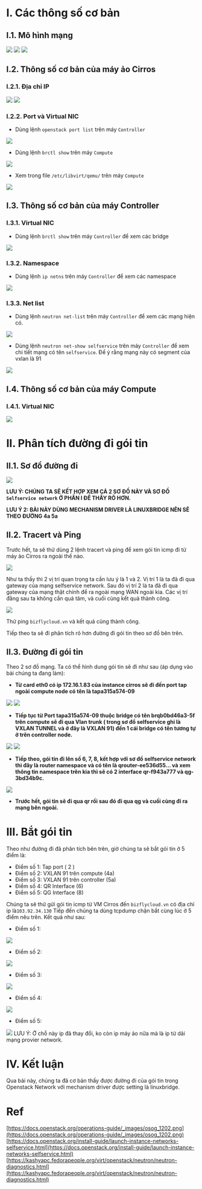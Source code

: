 ﻿# I. Các thông số cơ bản

## I.1. Mô hình mạng
<img src = "../Images/III. Dựng Openstack Stein/Overview/3.png">  

<img src = "../Images/III. Dựng Openstack Stein/Overview/4.png">  

<img src = "../Images/III. Dựng Openstack Stein/Overview/6.png">  

## I.2. Thông số cơ bản của máy ảo Cirros
### I.2.1. Địa chỉ IP
<img src = "../Images/II.4.2. Phân tích đường đi gói tin/1.png">  

<img src = "../Images/II.4.2. Phân tích đường đi gói tin/2.png">  

### I.2.2. Port và Virtual NIC

- Dùng lệnh `openstack port list` trên máy `Controller`

<img src = "../Images/II.4.2. Phân tích đường đi gói tin/3.png">  

- Dùng lệnh `brctl show` trên máy `Compute`

<img src = "../Images/II.4.2. Phân tích đường đi gói tin/4.png">  

- Xem trong file `/etc/libvirt/qemu/` trên máy `Compute`

<img src = "../Images/II.4.2. Phân tích đường đi gói tin/4a.png">  

## I.3. Thông số cơ bản của máy Controller
### I.3.1. Virtual NIC
- Dùng lệnh `brctl show` trên máy `Controller` để xem các bridge

<img src = "../Images/II.4.2. Phân tích đường đi gói tin/9.png">  

### I.3.2. Namespace
- Dùng lệnh `ip netns` trên máy `Controller` để xem các namespace

<img src = "../Images/II.4.2. Phân tích đường đi gói tin/11.png">  

### I.3.3. Net list
- Dùng lệnh `neutron net-list` trên máy `Controller` để xem các mạng hiện có.

<img src = "../Images/II.4.2. Phân tích đường đi gói tin/14.png">  

- Dùng lệnh `neutron net-show selfservice` trên máy `Controller` để xem chi tiết mạng có tên `selfservice`. Để ý rằng mạng này có segment của vxlan là 91

<img src = "../Images/II.4.2. Phân tích đường đi gói tin/15.png">  

## I.4. Thông số cơ bản của máy Compute
### I.4.1. Virtual NIC
<img src = "../Images/II.4.2. Phân tích đường đi gói tin/4.png">  


# II. Phân tích đường đi gói tin
## II.1. Sơ đồ đường đi
<img src = "../Images/II.4.2. Phân tích đường đi gói tin/osog_1202.png">  

**LƯU Ý: CHÚNG TA SẼ KẾT HỢP XEM CẢ 2 SƠ ĐỒ NÀY VÀ SƠ ĐỒ `Selfservice network` Ở PHẦN I ĐỂ THẤY RÕ HƠN.**

**LƯU Ý 2: BÀI NÀY DÙNG MECHANISM DRIVER LÀ LINUXBRIDGE NÊN SẼ THEO ĐƯỜNG 4a 5a**

## II.2. Tracert và Ping
Trước hết, ta sẽ thử dùng 2 lệnh tracert và ping để xem gói tin icmp đi từ máy ảo Cirros ra ngoài thế nào.

<img src = "../Images/II.4.2. Phân tích đường đi gói tin/16.png">  

Như ta thấy thì 2 vị trí quan trọng ta cần lưu ý là 1 và 2. Vị trí 1 là ta đã đi qua gateway của mạng selfservice network. Sau đó vị trí 2 là ta đã đi qua gateway của mạng thật chính để ra ngoài mạng WAN ngoài kia. Các vị trí đằng sau ta không cần quá tâm, và cuối cùng kết quả thành công.

<img src = "../Images/II.4.2. Phân tích đường đi gói tin/7.png">  

Thử ping `bizflycloud.vn` và kết quả cũng thành công.

Tiếp theo ta sẽ đi phân tích rõ hơn đường đi gói tin theo sơ đồ bên trên.

## II.3. Đường đi gói tin
Theo 2 sơ đồ mạng. Ta có thể hình dung gói tin sẽ đi như sau (áp dụng vào bài chúng ta đang làm):
- **Từ card eth0 có ip 172.16.1.83 của instance cirros sẽ đi đến port tap ngoài compute node có tên là tapa315a574-09**
<img src = "../Images/II.4.2. Phân tích đường đi gói tin/4.png">  
<img src = "../Images/II.4.2. Phân tích đường đi gói tin/4a.png">  

-  **Tiếp tục từ Port tapa315a574-09 thuộc bridge có tên brqb0bd46a3-5f trên compute sẽ đi qua Vlan trunk ( trong sơ đồ selfservice ghi là VXLAN TUNNEL và ở đây là VXLAN 91) đến 1 cái bridge có tên tương tự ở trên controller node.**
<img src = "../Images/II.4.2. Phân tích đường đi gói tin/4.png">  
<img src = "../Images/II.4.2. Phân tích đường đi gói tin/9.png">  

- **Tiếp theo, gói tin đi lên số 6, 7, 8, kết hợp với sơ đồ selfservice network thì đây là router namespace và có tên là qrouter-ee536d55... và xem thông tin namespace trên kia thì sẽ có 2 interface qr-f943a777 và qg-3bd34b9c.**
<img src = "../Images/II.4.2. Phân tích đường đi gói tin/11.png">  

- **Trước hết, gói tin sẽ đi qua qr rồi sau đó đi qua qg và cuối cùng đi ra mạng bên ngoài.**

# III. Bắt gói tin
Theo như đường đi đã phân tích bên trên, giờ chúng ta sẽ bắt gói tin ở 5 điểm là:
- Điểm số 1: Tap port ( 2 )
- Điểm số 2: VXLAN 91 trên compute (4a)
- Điểm số 3: VXLAN 91 trên controller (5a) 
- Điểm số 4: QR Interface (6)
- Điểm số 5: QG Interface (8)


Chúng ta sẽ thử gửi gói tin icmp từ VM Cirros đến `bizflycloud.vn` có địa chỉ ip là`103.92.34.130`
Tiếp đến chúng ta dùng tcpdump chặn bắt cùng lúc ở 5 điểm nêu trên. Kết quả như sau:
- Điểm số 1:
<img src = "../Images/II.4.2. Phân tích đường đi gói tin/6.png">  

- Điểm số 2:
<img src = "../Images/II.4.2. Phân tích đường đi gói tin/8.png">  

- Điểm số 3:
<img src = "../Images/II.4.2. Phân tích đường đi gói tin/10.png">  

- Điểm số 4:
<img src = "../Images/II.4.2. Phân tích đường đi gói tin/12.png">  

- Điểm số 5:
<img src = "../Images/II.4.2. Phân tích đường đi gói tin/13.png">  
LƯU Ý: Ở chỗ này ip đã thay đổi, ko còn ip máy ảo nữa mà là ip từ dải mạng provier network.

# IV. Kết luận
Qua bài này, chúng ta đã cơ bản thấy được đường đi của gói tin trong Openstack Network với mechanism driver được setting là linuxbridge. 

# Ref
[https://docs.openstack.org/operations-guide/_images/osog_1202.png](https://docs.openstack.org/operations-guide/_images/osog_1202.png)
[https://docs.openstack.org/install-guide/launch-instance-networks-selfservice.html](https://docs.openstack.org/install-guide/launch-instance-networks-selfservice.html)
[https://kashyapc.fedorapeople.org/virt/openstack/neutron/neutron-diagnostics.html](https://kashyapc.fedorapeople.org/virt/openstack/neutron/neutron-diagnostics.html)

